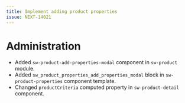 ```yaml
---
title: Implement adding product properties
issue: NEXT-14021
---
```

# Administration
* Added `sw-product-add-properties-modal` component in `sw-product` module.
* Added `sw_product_properties_add_properties_modal` block in `sw-product-properties` component template.
* Changed `productCriteria` computed property in `sw-product-detail` component.
